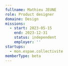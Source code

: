 ```yaml
---
fullname: Mathieu JEUNE
role: Product designer
domaine: Design
missions:
  - start: 2023-05-15
    end: 2023-12-31
    status: independent
    employer: ''
startups:
  - mon.espae.collectivite
memberType: beta
---
```


